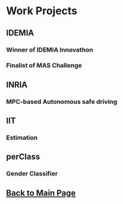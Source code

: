 # Work Projects

## IDEMIA

### Winner of IDEMIA Innovathon

### Finalist of MAS Challenge

## INRIA

### MPC-based Autonomous safe driving

## IIT

### Estimation

## perClass

### Gender Classifier


## [Back to Main Page](https://teoka.github.io)
